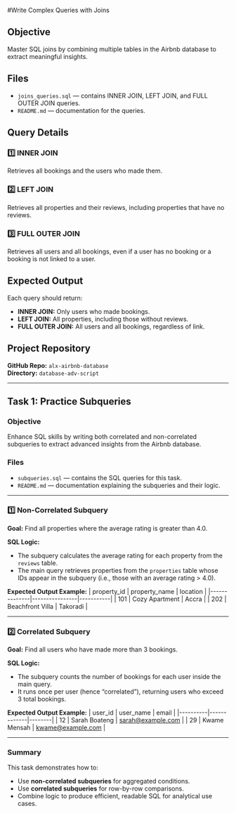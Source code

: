 #Write Complex Queries with Joins

## Objective
Master SQL joins by combining multiple tables in the Airbnb database to extract meaningful insights.

## Files
- `joins_queries.sql` — contains INNER JOIN, LEFT JOIN, and FULL OUTER JOIN queries.
- `README.md` — documentation for the queries.

## Query Details

### 1️⃣ INNER JOIN
Retrieves all bookings and the users who made them.

### 2️⃣ LEFT JOIN
Retrieves all properties and their reviews, including properties that have no reviews.

### 3️⃣ FULL OUTER JOIN
Retrieves all users and all bookings, even if a user has no booking or a booking is not linked to a user.

## Expected Output
Each query should return:
- **INNER JOIN:** Only users who made bookings.  
- **LEFT JOIN:** All properties, including those without reviews.  
- **FULL OUTER JOIN:** All users and all bookings, regardless of link.

## Project Repository
**GitHub Repo:** `alx-airbnb-database`  
**Directory:** `database-adv-script`

---

## Task 1: Practice Subqueries

### Objective
Enhance SQL skills by writing both correlated and non-correlated subqueries to extract advanced insights from the Airbnb database.

### Files
- `subqueries.sql` — contains the SQL queries for this task.
- `README.md` — documentation explaining the subqueries and their logic.

---

### 1️⃣ Non-Correlated Subquery
**Goal:** Find all properties where the average rating is greater than 4.0.

**SQL Logic:**
- The subquery calculates the average rating for each property from the `reviews` table.
- The main query retrieves properties from the `properties` table whose IDs appear in the subquery (i.e., those with an average rating > 4.0).

**Expected Output Example:**
| property_id | property_name | location |
|--------------|----------------|-----------|
| 101 | Cozy Apartment | Accra |
| 202 | Beachfront Villa | Takoradi |

---

### 2️⃣ Correlated Subquery
**Goal:** Find all users who have made more than 3 bookings.

**SQL Logic:**
- The subquery counts the number of bookings for each user inside the main query.
- It runs once per user (hence “correlated”), returning users who exceed 3 total bookings.

**Expected Output Example:**
| user_id | user_name | email |
|----------|-------------|--------|
| 12 | Sarah Boateng | sarah@example.com |
| 29 | Kwame Mensah | kwame@example.com |

---

### Summary
This task demonstrates how to:
- Use **non-correlated subqueries** for aggregated conditions.  
- Use **correlated subqueries** for row-by-row comparisons.  
- Combine logic to produce efficient, readable SQL for analytical use cases.

